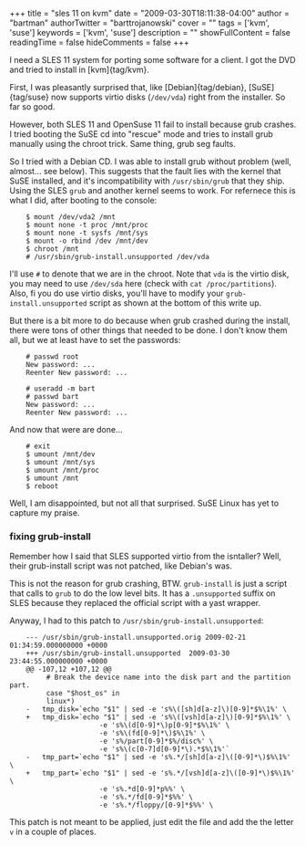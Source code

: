 +++
title = "sles 11 on kvm"
date = "2009-03-30T18:11:38-04:00"
author = "bartman"
authorTwitter = "barttrojanowski"
cover = ""
tags = ['kvm', 'suse']
keywords = ['kvm', 'suse']
description = ""
showFullContent = false
readingTime = false
hideComments = false
+++

I need a SLES 11 system for porting some software for a client.  I got the DVD and tried to install in [kvm]{tag/kvm}.

First, I was pleasantly surprised that, like [Debian]{tag/debian}, [SuSE]{tag/suse} now supports virtio
disks (`/dev/vda`) right from the installer.  So far so good.

However, both SLES 11 and OpenSuse 11 fail to install because grub crashes.  I tried booting the SuSE cd
into "rescue" mode and tries to install grub manually using the chroot trick.  Same thing, grub seg faults.

<!--more-->

So I tried with a Debian CD.  I was able to install grub without problem (well, almost... see below).  This
suggests that the fault lies with the kernel that SuSE installed, and it's incompatibility with `/usr/sbin/grub`
that they ship.  Using the SLES `grub` and another kernel seems to work.  For refernece this is what I did,
after booting to the console:

        $ mount /dev/vda2 /mnt
        $ mount none -t proc /mnt/proc
        $ mount none -t sysfs /mnt/sys
        $ mount -o rbind /dev /mnt/dev
        $ chroot /mnt
        # /usr/sbin/grub-install.unsupported /dev/vda

I'll use `#` to denote that we are in the chroot.  Note that `vda` is the virtio disk, you may need to use `/dev/sda`
here (check with `cat /proc/partitions`).  Also, fi you do use virtio disks, you'll have to modify your 
`grub-install.unsupported` script as shown at the bottom of this write up.

But there is a bit more to do because when grub crashed during the install, there were tons of other things that
needed to be done.  I don't know them all, but we at least have to set the passwords:

        # passwd root
        New password: ...
        Reenter New password: ...

        # useradd -m bart
        # passwd bart
        New password: ...
        Reenter New password: ...

And now that were are done...

        # exit
        $ umount /mnt/dev
        $ umount /mnt/sys
        $ umount /mnt/proc
        $ umount /mnt
        $ reboot

Well, I am disappointed, but not all that surprised.  SuSE Linux has yet to capture my praise.

<h3>fixing grub-install</h3>

Remember how I said that SLES supported virtio from the isntaller?  Well, their grub-install script
was not patched, like Debian's was.

This is not the reason for grub crashing, BTW.  `grub-install` is just a script that calls to `grub`
to do the low level bits.  It has a `.unsupported` suffix on SLES because they replaced the official
script with a yast wrapper.

Anyway, I had to this patch to `/usr/sbin/grub-install.unsupported`:

        --- /usr/sbin/grub-install.unsupported.orig	2009-02-21 01:34:59.000000000 +0000
        +++ /usr/sbin/grub-install.unsupported	2009-03-30 23:44:55.000000000 +0000
        @@ -107,12 +107,12 @@
             # Break the device name into the disk part and the partition part.
             case "$host_os" in
             linux*)
        -	tmp_disk=`echo "$1" | sed -e 's%\([sh]d[a-z]\)[0-9]*$%\1%' \
        +	tmp_disk=`echo "$1" | sed -e 's%\([vsh]d[a-z]\)[0-9]*$%\1%' \
         				  -e 's%\(d[0-9]*\)p[0-9]*$%\1%' \
         				  -e 's%\(fd[0-9]*\)$%\1%' \
         				  -e 's%/part[0-9]*$%/disc%' \
         				  -e 's%\(c[0-7]d[0-9]*\).*$%\1%'`
        -	tmp_part=`echo "$1" | sed -e 's%.*/[sh]d[a-z]\([0-9]*\)$%\1%' \
        +	tmp_part=`echo "$1" | sed -e 's%.*/[vsh]d[a-z]\([0-9]*\)$%\1%' \
         				  -e 's%.*d[0-9]*p%%' \
         				  -e 's%.*/fd[0-9]*$%%' \
         				  -e 's%.*/floppy/[0-9]*$%%' \

This patch is not meant to be applied, just edit the file and add the the letter `v` in a couple of places.